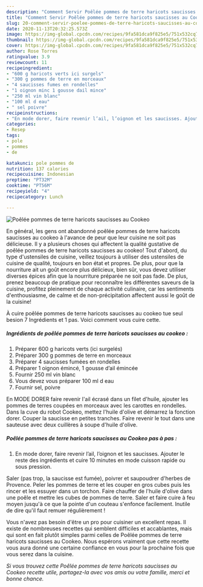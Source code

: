 ```yaml
---
description: "Comment Servir Poêlée pommes de terre haricots saucisses au Cookeo"
title: "Comment Servir Poêlée pommes de terre haricots saucisses au Cookeo"
slug: 20-comment-servir-poelee-pommes-de-terre-haricots-saucisses-au-cookeo
date: 2020-11-13T20:32:25.573Z
image: https://img-global.cpcdn.com/recipes/9fa581dca9f825e5/751x532cq70/poelee-pommes-de-terre-haricots-saucisses-au-cookeo-photo-principale-de-la-recette.jpg
thumbnail: https://img-global.cpcdn.com/recipes/9fa581dca9f825e5/751x532cq70/poelee-pommes-de-terre-haricots-saucisses-au-cookeo-photo-principale-de-la-recette.jpg
cover: https://img-global.cpcdn.com/recipes/9fa581dca9f825e5/751x532cq70/poelee-pommes-de-terre-haricots-saucisses-au-cookeo-photo-principale-de-la-recette.jpg
author: Rose Torres
ratingvalue: 3.9
reviewcount: 11
recipeingredient:
- "600 g haricots verts ici surgels"
- "300 g pommes de terre en morceaux"
- "4 saucisses fumes en rondelles"
- "1 oignon minc 1 gousse dail mince"
- "250 ml vin blanc"
- "100 ml d eau"
- " sel poivre"
recipeinstructions:
- "En mode dorer, faire revenir l’ail, l’oignon et les saucisses. Ajouter le reste des ingrédients et cuire 10 minutes en mode cuisson rapide ou sous pression."
categories:
- Resep
tags:
- pole
- pommes
- de

katakunci: pole pommes de 
nutrition: 137 calories
recipecuisine: Indonesian
preptime: "PT32M"
cooktime: "PT56M"
recipeyield: "4"
recipecategory: Lunch

---
```



![Poêlée pommes de terre haricots saucisses au Cookeo](https://img-global.cpcdn.com/recipes/9fa581dca9f825e5/751x532cq70/poelee-pommes-de-terre-haricots-saucisses-au-cookeo-photo-principale-de-la-recette.jpg)

En général, les gens ont abandonné poêlée pommes de terre haricots saucisses au cookeo à l'avance de peur que leur cuisine ne soit pas délicieuse. Il y a plusieurs choses qui affectent la qualité gustative de poêlée pommes de terre haricots saucisses au cookeo! Tout d'abord, du type d'ustensiles de cuisine, veillez toujours à utiliser des ustensiles de cuisine de qualité, toujours en bon état et propres. De plus, pour que la nourriture ait un goût encore plus délicieux, bien sûr, vous devez utiliser diverses épices afin que la nourriture préparée ne soit pas fade. De plus, prenez beaucoup de pratique pour reconnaître les différentes saveurs de la cuisine, profitez pleinement de chaque activité culinaire, car les sentiments d'enthousiasme, de calme et de non-précipitation affectent aussi le goût de la cuisine!

<!--inarticleads1-->

À cuire poêlée pommes de terre haricots saucisses au cookeo tue seul besion 7 Ingrédients et 1 pas. Voici comment vous cuire cette.

##### Ingrédients de poêlée pommes de terre haricots saucisses au cookeo :

1. Préparer 600 g haricots verts (ici surgelés)
1. Préparer 300 g pommes de terre en morceaux
1. Préparer 4 saucisses fumées en rondelles
1. Préparer 1 oignon émincé, 1 gousse d’ail émincée
1. Fournir 250 ml vin blanc
1. Vous devez vous préparer 100 ml d eau
1. Fournir  sel, poivre


En MODE DORER faire revenir l&#39;ail écrasé dans un filet d&#39;huile, ajouter les pommes de terres coupées en morceaux avec les carottes en rondelles. Dans la cuve du robot Cookeo, mettez l&#39;huile d&#39;olive et démarrez la fonction dorer. Couper la saucisse en petites tranches. Faire revenir le tout dans une sauteuse avec deux cuillères à soupe d&#39;huile d&#39;olive. 

<!--inarticleads2-->

##### Poêlée pommes de terre haricots saucisses au Cookeo pas à pas :

1. En mode dorer, faire revenir l’ail, l’oignon et les saucisses. Ajouter le reste des ingrédients et cuire 10 minutes en mode cuisson rapide ou sous pression.


Saler (pas trop, la saucisse est fumée), poivrer et saupoudrer d&#39;herbes de Provence. Peler les pommes de terre et les couper en gros cubes puis les rincer et les essuyer dans un torchon. Faire chauffer de l&#39;huile d&#39;olive dans une poêle et mettre les cubes de pommes de terre. Saler et faire cuire à feu moyen jusqu&#39;à ce que la pointe d&#39;un couteau s&#39;enfonce facilement. Inutile de dire qu&#39;il faut remuer régulièrement ! 

<!--inarticleads1-->

<p>
Vous n'avez pas besoin d'être un pro pour cuisiner un excellent repas. Il existe de nombreuses recettes qui semblent difficiles et accablantes, mais qui sont en fait plutôt simples parmi celles de Poêlée pommes de terre haricots saucisses au Cookeo. Nous espérons vraiment que cette recette vous aura donné une certaine confiance en vous pour la prochaine fois que vous serez dans la cuisine.
</p>

<p>
<i>Si vous trouvez cette Poêlée pommes de terre haricots saucisses au Cookeo recette utile, partagez-la avec vos amis ou votre famille, merci et bonne chance.</i>
</p>
